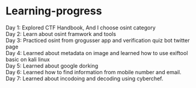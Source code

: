 # Learning-progress
Day 1: Explored CTF Handbook, And I choose osint category  
Day 2: Learn about osint framwork and tools  
Day 3: Practiced osint from grogusser app and verification quiz bot twitter page  
Day 4: Learned about metadata on image and learned how to use exiftool basic on kali linux  
Day 5: Learned about google dorking   
Day 6: Learned how to find information from mobile number and email.  
Day 7: Learned about incodoing and decoding using cyberchef.  
